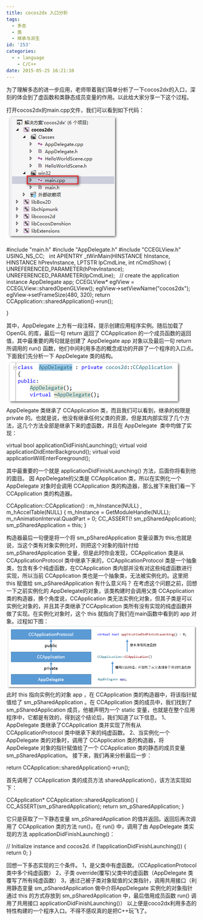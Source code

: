 ```yaml
---
title: cocos2dx 入口分析
tags:
  - 多态
  - 类
  - 继承与派生
id: '253'
categories:
  - - language
    - C/C++
date: 2015-05-25 16:21:10
---
```


为了理解多态的进一步应用，老师带着我们简单分析了一下cocos2dx的入口，深刻的体会到了虚函数和类静态成员变量的作用。以此给大家分享一下这个过程。
<!-- more -->
打开cocos2dx的main.cpp文件，我们可以看到如下代码： [![2015-05-17_191143](/images/2015/05/2015-05-17_191143.png)](/images/2015/05/2015-05-17_191143.png)

#include "main.h"
#include "AppDelegate.h"
#include "CCEGLView.h"
 
USING\_NS\_CC;
 
int APIENTRY \_tWinMain(HINSTANCE hInstance,
                       HINSTANCE hPrevInstance,
                       LPTSTR    lpCmdLine,
                       int       nCmdShow)
{
    UNREFERENCED\_PARAMETER(hPrevInstance);
    UNREFERENCED\_PARAMETER(lpCmdLine);
 
    // create the application instance
    AppDelegate app;
    CCEGLView\* eglView = CCEGLView::sharedOpenGLView();
    eglView->setViewName("cocos2dx");
    eglView->setFrameSize(480, 320);
    return CCApplication::sharedApplication()->run();

}

其中，AppDelegate 上方有一段注释，提示创建应用程序实例。随后加载了 OpenGL 的库，最后一句 return 返回了 CCApplication 的一个成员函数的返回值，其中最重要的两句就是创建了 AppDelegate app 对象以及最后一句 return 所调用的 run() 函数，他们中间利用多态的概念成功的开辟了一个程序的入口点。 下面我们先分析一下 AppDelegate 类的结构。 [![2015-05-17_191943](/images/2015/05/2015-05-17_191943.png)](/images/2015/05/2015-05-17_191943.png) AppDelegate 类继承了 CCApplication 类，而且我们可以看到，继承的权限是 private 的。也就是说，他没有继承任何父类的资源，但是其内部实现了几个方法，这几个方法全部是继承下来的虚函数，并且在 AppDelegate  类中均做了实现：

virtual bool applicationDidFinishLaunching();
virtual void applicationDidEnterBackground();
virtual void applicationWillEnterForeground();

其中最重要的一个就是 applicationDidFinishLaunching() 方法，后面你将看到他的面目。 因 AppDelegate的父类是 CCApplication 类，所以在实例化一个 AppDelegate 对象时会调用 CCApplication 类的构造器，那么接下来我们看一下CCApplication 类的构造器。

CCApplication::CCApplication()
: m\_hInstance(NULL)
, m\_hAccelTable(NULL)
{
    m\_hInstance    = GetModuleHandle(NULL);
    m\_nAnimationInterval.QuadPart = 0;
    CC\_ASSERT(! sm\_pSharedApplication);
    sm\_pSharedApplication = this;
}

构造器最后一句便是将一个将 sm\_pSharedApplication 变量设置为 this;也就是说，当这个类有对象实例化时，则把这个对象的指针付给 sm\_pSharedApplication 变量，但是此时你会发现，CCApplication 类是从CCApplicationProtocol 类中继承下来的，CCApplicationProtocol 类是一个抽象类，包含有多个纯虚函数，在CCApplication 类内部并没有对这些纯虚函数进行实现，所以当前 CCApplication 类也是一个抽象类，无法被实例化的。这里把 this 赋值给 sm\_pSharedApplication 有什么意义吗？ 在考虑这个问题之前，回想一下之前实例化的 AppDelegate的对象，该类构建时会调用父类 CCApplication 类的构造器，换个角度说，CCApplication 类无法实例化对象，但其子类是可以实例化对象的，并且其子类继承了CCApplication 类所有没有实现的纯虚函数并做了实现。在实例化对象时，这个 this 就指向了我们在main函数中看到的 app 对象。过程如下图： [![2015-05-17_200151](/images/2015/05/2015-05-17_200151.png)](/images/2015/05/2015-05-17_200151.png) 此时 this 指向实例化的对象 app ，在 CCApplication 类的构造器中，将该指针赋值给了 sm\_pSharedApplication 。在 CCApplication 类的成员中，我们找到了 sm\_pSharedApplication 成员，他被声明为一个 static 变量，也就是在整个应用程序中，它都是有效的，得到这个结论后，我们知道了以下信息。 1、 AppDelegate 类继承了CCApplication 类并实现了所有从 CCApplicationProtocol 类中继承下来的纯虚函数。 2、当实例化一个 AppDelegate 类的对象时，调用了 CCApplication 类的构造器，将 AppDelegate 对象的指针赋值给了一个 CCApplication 类的静态的成员变量 sm\_pSharedApplication。 接下来，我们再来分析最后一步：

return CCApplication::sharedApplication()->run();

首先调用了 CCApplication 类的成员方法 sharedApplication()，该方法实现如下：

CCApplication\* CCApplication::sharedApplication()
{
    CC\_ASSERT(sm\_pSharedApplication);
    return sm\_pSharedApplication;
}

它只是获取了一下静态变量 sm\_pSharedApplication 的值并返回。返回后再次调用了 CCApplication 类的方法 run()，在 run() 中，调用了由 AppDelegate 类实现的方法 applicationDidFinishLaunching()：

// Initialize instance and cocos2d.
if (!applicationDidFinishLaunching())
{
    return 0;
}

回想一下多态实现的三个条件。 1，是父类中有虚函数。（CCApplicationProtocol 类中多个纯虚函数） 2，子类 override(覆写)父类中的虚函数（AppDelegate 类覆写了所有纯虚函数） 3，通过己被子类对象赋值的父类指针，调用共用接口（利用静态变量 sm\_pSharedApplication 做中介将AppDelegate 实例化的对象指针通过 this 的方式存放到 sm\_pSharedApplication 中，最后借用成员函数 run() 调用了共用接口 applicationDidFinishLaunching()） 以上便是coco2dx利用多态的特性构建的一个程序入口。不得不感叹真的是把C++玩飞了。